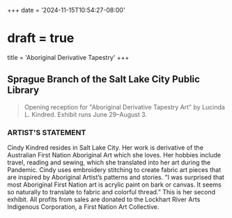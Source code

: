 +++
date = '2024-11-15T10:54:27-08:00'
# draft = true
title = 'Aboriginal Derivative Tapestry'
+++

## Sprague Branch of the Salt Lake City Public Library

> Opening reception for "Aboriginal Derivative Tapestry Art" by Lucinda L. Kindred. Exhibit runs June 29–August 3.

### ARTIST'S STATEMENT

Cindy Kindred resides in Salt Lake City. Her work is derivative of the Australian First Nation Aboriginal Art which she loves. Her hobbies include travel, reading and sewing, which she translated into her art during the Pandemic. Cindy uses embroidery stitching to create fabric art pieces that are inspired by Aboriginal Artist’s patterns and stories. “I was surprised that most Aboriginal First Nation art is acrylic paint on bark or canvas. It seems so naturally to translate to fabric and colorful thread.” This is her second exhibit. All profits from sales are donated to the Lockhart River Arts Indigenous Corporation, a First Nation Art Collective.